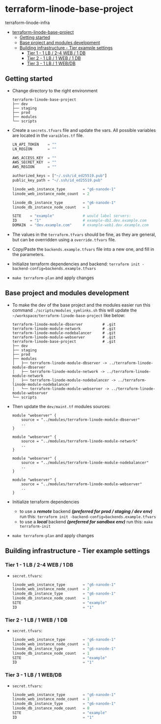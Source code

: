 # terraform-linode-base-project

terraform-linode-infra

- [terraform-linode-base-project](#terraform-linode-base-project)
  - [Getting started](#getting-started)
  - [Base project and modules development](#base-project-and-modules-development)
  - [Building infrastructure - Tier example settings](#building-infrastructure---tier-example-settings)
    - [Tier 1 - 1 LB / 2-4 WEB / 1 DB](#tier-1---1-lb--2-4-web--1-db)
    - [Tier 2 - 1 LB / 1   WEB / 1 DB](#tier-2---1-lb--1---web--1-db)
    - [Tier 3 - 1 LB / 1   WEB/DB](#tier-3---1-lb--1---webdb)

## Getting started

- Change directory to the right environment

    ```console
    terraform-linode-base-project
    ├── dev
    ├── staging
    ├── prod
    ├── modules
    └── scripts
    ```

- Create a `secrets.tfvars` file and update the vars. All possible variables are located in the `varaibles.tf` file.

    ```tfvars
    LN_API_TOKEN    = ""
    LN_REGION       = ""

    AWS_ACCESS_KEY  = ""
    AWS_SECRET_KEY  = ""
    AWS_REGION      = ""

    authorized_keys = ["~/.ssh/id_ed25519.pub"]
    public_key_path = "~/.ssh/id_ed25519.pub"

    linode_web_instance_type        = "g6-nanode-1"
    linode_web_instance_node_count  = 2

    linode_db_instance_type         = "g6-nanode-1"
    linode_db_instance_node_count   = 1

    SITE    = "example"             # would label servers:
    ID      = "1"                   # example-db1.dev.example.com
    DOMAIN  = "dev.example.com"     # example-web1.dev.example.com
    ```

- The values in the `terraform.tfvars` should be fine, as they are general, but can be overridden using a `override.tfvars` file.

- Copy/Paste the `backends.example.tfvars` file into a new one, and fill in the parameters.

- Initialize terraform dependencies and backend: `terraform init -backend-config=backends.example.tfvars`

- `make terraform-plan` and apply changes

## Base project and modules development

- To make the dev of the base project and the modules easier run this command `./scripts/modules_symlinks.sh` this will update the  `~/workspace/terraform-linode-base-project` like below:

    ```console
    terraform-linode-module-dbserver         # .git
    terraform-linode-module-network          # .git
    terraform-linode-module-nodebalancer     # .git
    terraform-linode-module-webserver        # .git
    terraform-linode-base-project            # .git
    ├── dev
    ├── staging
    ├── prod
    ├── modules
    │   ├── terraform-linode-module-dbserver -> ../terraform-linode-module-dbserver
    │   ├── terraform-linode-module-network -> ../terraform-linode-module-network
    │   ├── terraform-linode-module-nodebalancer -> ../terraform-linode-module-nodebalancer
    │   └── terraform-linode-module-webserver -> ../terraform-linode-module-webserver
    └── scripts
    ```

- Then update the `dev/maint.tf` modules sources:

    ```hcl
    module "webserver" {
        source = "../modules/terraform-linode-module-dbserver"
        ..
    }
    
    module "webserver" {
        source = "../modules/terraform-linode-module-network"
        ..
    }
    
    module "webserver" {
        source = "../modules/terraform-linode-module-nodebalancer"
        ..
    }
    
    module "webserver" {
        source = "../modules/terraform-linode-module-webserver"
        ..
    }
    
    ```

- Initialize terraform dependencies

  - to use a ***remote*** backend ***(preferred for prod / staging / dev env)*** run this: `terraform init -backend-config=backends.example.tfvars`
  - to use a ***local*** backend ***(preferred for sandbox env)*** run this: `make terraform-init`

- `make terraform-plan` and apply changes

## Building infrastructure - Tier example settings

### Tier 1 - 1 LB / 2-4 WEB / 1 DB

- `secret.tfvars`:

    ```tfvars
    linode_web_instance_type        = "g6-nanode-1"
    linode_web_instance_node_count  = 2
    linode_db_instance_type         = "g6-nanode-1"
    linode_db_instance_node_count   = 1
    SITE                            = "example"
    ID                              = "1"
    ```

### Tier 2 - 1 LB / 1   WEB / 1 DB

- `secret.tfvars`:

    ```tfvars
    linode_web_instance_type        = "g6-nanode-1"
    linode_web_instance_node_count  = 1
    linode_db_instance_type         = "g6-nanode-1"
    linode_db_instance_node_count   = 1
    SITE                            = "example"
    ID                              = "1"
    ```

### Tier 3 - 1 LB / 1   WEB/DB

- `secret.tfvars`:

    ```tfvars
    linode_web_instance_type        = "g6-nanode-1"
    linode_web_instance_node_count  = 1
    linode_db_instance_type         = "g6-nanode-1"
    linode_db_instance_node_count   = 0
    SITE                            = "example"
    ID                              = "1"
    ```
